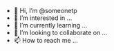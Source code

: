 - 👋 Hi, I’m @someonetp
- 👀 I’m interested in ...
- 🌱 I’m currently learning ...
- 💞️ I’m looking to collaborate on ...
- 📫 How to reach me ...

<!---
someonetp/someonetp is a ✨ special ✨ repository because its `README.md` (this file) appears on your GitHub profile.
You can click the Preview link to take a look at your changes.
--->
